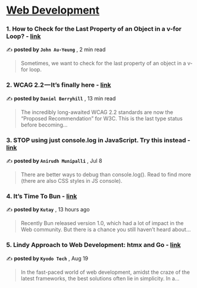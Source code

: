 
<h1><a href=https://medium.com/tag/web-development/recommended target="_blank" rel="noopener noreferrer">Web Development</a></h1>
<h3>1. How to Check for the Last Property of an Object in a v-for Loop? - <a href=https://medium.com/@hohanga/how-to-check-for-the-last-property-of-an-object-in-a-v-for-loop-cd2f8fa52ab4?source=tag_recommended_feed---------0-84----------web_development----------9023212b_e813_484e_bdea_bae6ee7322e3------- target="_blank" rel="noopener noreferrer">link</a></h3>

✍️ **posted by `John Au-Yeung`** <date> , 2 min read</date>

<blockquote>Sometimes, we want to check for the last property of an object in a v-for loop.</blockquote>

<h3>2. WCAG 2.2 — It’s finally here - <a href=https://medium.com/user-experience-design-1/wcag-2-2-its-finally-here-cd07862a192f?source=tag_recommended_feed---------1-107----------web_development----------9023212b_e813_484e_bdea_bae6ee7322e3------- target="_blank" rel="noopener noreferrer">link</a></h3>

✍️ **posted by `Daniel Berryhill`** <date> , 13 min read</date>

<blockquote>The incredibly long-awaited WCAG 2.2 standards are now the “Proposed Recommendation” for W3C. This is the last type status before becoming…</blockquote>

<h3>3. STOP using just console.log in JavaScript. Try this instead - <a href=https://medium.com/@anirudh.munipalli/stop-using-console-log-in-javascript-try-these-instead-72490d895a24?source=tag_recommended_feed---------2-85----------web_development----------9023212b_e813_484e_bdea_bae6ee7322e3------- target="_blank" rel="noopener noreferrer">link</a></h3>

✍️ **posted by `Anirudh Munipalli`** <date> , Jul 8</date>

<blockquote>There are better ways to debug than console.log(). Read to find more (there are also CSS styles in JS console).</blockquote>

<h3>4. It’s Time To Bun - <a href=https://medium.com/@kutaui/its-time-to-bun-c50d24fb590a?source=tag_recommended_feed---------3-84----------web_development----------9023212b_e813_484e_bdea_bae6ee7322e3------- target="_blank" rel="noopener noreferrer">link</a></h3>

✍️ **posted by `Kutay`** <date> , 13 hours ago</date>

<blockquote>Recently Bun released version 1.0, which had a lot of impact in the Web community. But there is a chance you still haven’t heard about…</blockquote>

<h3>5. Lindy Approach to Web Development: htmx and Go - <a href=https://medium.com/@kyodo-tech/lindy-approach-to-web-development-htmx-and-go-809bdfdf2279?source=tag_recommended_feed---------4-107----------web_development----------9023212b_e813_484e_bdea_bae6ee7322e3------- target="_blank" rel="noopener noreferrer">link</a></h3>

✍️ **posted by `Kyodo Tech`** <date> , Aug 19</date>

<blockquote>In the fast-paced world of web development, amidst the craze of the latest frameworks, the best solutions often lie in simplicity. In a…</blockquote>


